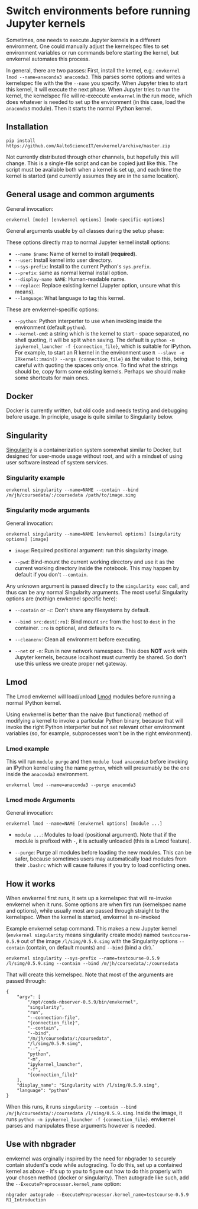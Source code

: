 # Switch environments before running Jupyter kernels

Sometimes, one needs to execute Jupyter kernels in a different
environment.  One could manually adjust the kernelspec files to set
environment variables or run commands before starting the kernel, but
envkernel automates this process.

In general, there are two passes: First, install the kernel, e.g.:
`envkernel lmod --name=anaconda3 anaconda3`.  This parses some options
and writes a kernelspec file with the the `--name` you specify.  When
Jupyter tries to start this kernel, it will execute the next phase.
When Jupyter tries to run the kernel, the kernelspec file will
re-execcute `envkernel` in the run mode, which does whatever is needed
to set up the environment (in this case, load the `anaconda3` module).
Then it starts the normal IPython kernel.





## Installation

```
pip install https://github.com/AaltoScienceIT/envkernel/archive/master.zip
```

Not currently distributed through other channels, but hopefully this
will change.  This is a single-file script and can be copied just like
this.  The script must be available both when a kernel is set up, and
each time the kernel is started (and currently assumes they are in the
same location).





## General usage and common arguments

General invocation:

```
envkernel [mode] [envkernel options] [mode-specific-options]
```


General arguments usable by *all* classes during the setup phase:

These options directly map to normal Jupyter kernel install options:

* `--name $name`: Name of kernel to install (**required**).
* `--user`: Install kernel into user directory.
* `--sys-prefix`: Install to the current Python's `sys.prefix`.
* `--prefix`: same as normal kernal install option.
* `--display-name NAME`: Human-readable name.
* `--replace`: Replace existing kernel (Jupyter option, unsure what this means).
* `--language`: What language to tag this kernel.

These are envkernel-specific options:

* `--python`: Python interperter to use when invoking inside the environment (default `python`).
* `--kernel-cmd`: a string which is the kernel to start - space
  separated, no shell quoting, it will be split when saving.  The
  default is `python -m ipykernel_launcher -f {connection_file}`,
  which is suitable for IPython.  For example, to start an R kernel in
  the environment use `R --slave -e IRkernel::main() --args
  {connection_file}` as the value to this, being careful with quoting
  the spaces only once.  To find what the strings should be, copy form
  some existing kernels.  Perhaps we should make some shortcuts for
  main ones.



## Docker

Docker is currently written, but old code and needs testing and debugging before usage.  In principle, usage is quite similar to Singularity below.





## Singularity

[Singularity](https://www.sylabs.io/docs/) is a containerization
system somewhat similar to Docker, but designed for user-mode usage
without root, and with a mindset of using user software instead of
system services.


### Singularity example

```
envkernel singularity --name=NAME --contain --bind /m/jh/coursedata/:/coursedata /path/to/image.simg
```

### Singularity mode arguments

General invocation:

```
envkernel singularity --name=NAME [envkernel options] [singularity options] [image]
```

* `image`: Required positional argument: run this singularity image.

* `--pwd`: Bind-mount the current working directory and use it as the
  current working directory inside the notebook.  This may happen by
  default if you don't `--contain`.

Any unknown argument is passed directly to the `singularity exec`
call, and thus can be any normal Singularity arguments.  The most
useful Singularity options are (nothign envkernel specific here):

* `--contain` or `-c`: Don't share any filesystems by default.

* `--bind src:dest[:ro]`: Bind mount `src` from the host to `dest` in
  the container.  `:ro` is optional, and defaults to `rw`.

* `--cleanenv`: Clean all environment before executing.

* `--net` or `-n`: Run in new network namespace.  This does **NOT**
  work with Jupyter kernels, because localhost must currently be
  shared.  So don't use this unless we create proper net gateway.





## Lmod

The Lmod envkernel will load/unload
[Lmod](https://lmod.readthedocs.io/) modules before running a normal
IPython kernel.

Using envkernel is better than the naive (but functional) method of
modifying a kernel to invoke a particular Python binary, because that
will invoke the right Python interperter but not set relevant other
environment variables (so, for example, subprocesses won't be in the
right environment).

### Lmod example

This will run `module purge` and then `module load anaconda3` before
invoking an IPython kernel using the name `python`, which will
presumably be the one inside the `anaconda3` environment.

```
envkernel lmod --name=anaconda3 --purge anaconda3
```

### Lmod mode Arguments

General invocation:

```
envkernel lmod --name=NAME [envkernel options] [module ...]
```

* `module ...`: Modules to load (positional argument).  Note that if
   the module is prefixed with `-`, it is actually unloaded (this is a
   Lmod feature).

* `--purge`: Purge all modules before loading the new modules.  This
  can be safer, because sometimes users may automatically load modules
  from their `.bashrc` which will cause failures if you try to load
  conflicting ones.



## How it works

When envkernel first runs, it sets up a kernelspec that will re-invoke
envkernel when it runs.  Some options are when firs run (kernelspec
name and options), while usually most are passed through straight to
the kernelspec.  When the kernel is started, envkernel is re-invoked

Example envkernel setup command.  This makes a new Jupyter kernel
(`envkernel singularity` means singularity create mode) named
`testcourse-0.5.9` out of the image `/l/simg/0.5.9.simg` with the
Singularity options `--contain` (contain, on default mounts) and
`--bind` (bind a dir).`

```
envkernel singularity --sys-prefix --name=testcourse-0.5.9 /l/simg/0.5.9.simg --contain --bind /m/jh/coursedata/:/coursedata
```

That will create this kernelspec.  Note that most of the arguments are passed through:

```
{
    "argv": [
        "/opt/conda-nbserver-0.5.9/bin/envkernel",
        "singularity",
        "run",
        "--connection-file",
        "{connection_file}",
        "--contain",
        "--bind",
        "/m/jh/coursedata/:/coursedata",
        "/l/simg/0.5.9.simg",
        "--",
        "python",
        "-m",
        "ipykernel_launcher",
        "-f",
        "{connection_file}"
    ],
    "display_name": "Singularity with /l/simg/0.5.9.simg",
    "language": "python"
}
```

When this runs, it runs `singularity --contain --bind
/m/jh/coursedata/:/coursedata /l/simg/0.5.9.simg`.  Inside the image,
it runs `python -m ipykernel_launcher -f {connection_file}`.
envkernel parses and manipulates these arguments however is needed.





## Use with nbgrader

envkernel was orginally inspired by the need for nbgrader to securely
contain student's code while autograding.  To do this, set up a
contained kernel as above - it's up to you to figure out how to do
this properly with your chosen method (docker or singularity).  Then
autograde like such, add the `--ExecutePreprocessor.kernel_name`
option:

```
nbgrader autograde --ExecutePreprocessor.kernel_name=testcourse-0.5.9 R1_Introduction

```
